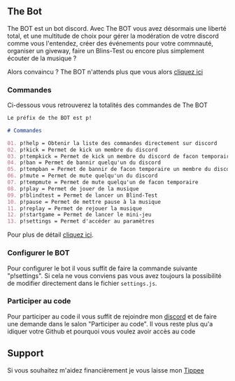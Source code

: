 ## The Bot

The BOT est un bot discord. Avec The BOT vous avez désormais une liberté total, et une multitude de choix pour gérer la modération de votre discord comme vous l'entendez, créer des événements pour votre commnauté, organiser un giveway, faire un Blins-Test ou encore plus simplement écouter de la musique ? 

Alors convaincu ? The BOT n'attends plus que vous alors [cliquez ici](https://google.com/)

### Commandes

Ci-dessous vous retrouverez la totalités des commandes de The BOT

```markdown
Le préfix de the BOT est p!

# Commandes

01. p!help = Obtenir la liste des commandes directement sur discord
02. p!kick = Permet de kick un membre du discord
03. p!tempkick = Permet de kick un membre du discord de facon temporaire
04. p!ban = Permet de bannir quelqu'un du discord
05. p!tempban = Permet de bannir de facon temporaire un membre du discord
06. p!mute = Permet de mute quelqu'un du discord
07. p!tempmute = Permet de mute quelqu'un de facon temporaire
08. p!play = Permet de jouer de la musique
09. p!blindtest = Permet de lancer un Blind-Test
10. p!pause = Permet de mettre pause à la musique
11. p!replay = Permet de rejouer la musique
12. p!startgame = Permet de lancer le mini-jeu
13. p!settings = Permet d'accéder au paramètres
```

Pour plus de détail [cliquez ici](https://guides.github.com/features/mastering-markdown/).

### Configurer le BOT

Pour configurer le bot il vous suffit de faire la commande suivante "p!settings". Si cela ne vous conviens pas vous avez toujours la possibilité de modifier directement dans le fichier `settings.js`.

### Participer au code

Pour participer au code il vous suffit de rejoindre mon [discord](https://docs.github.com/categories/github-pages-basics/) et de faire une demande dans le salon "Participer au code". Il vous reste plus qu'a idiquer votre Github et pourquoi vous voulez avoir accès au code

## Support

Si vous souhaitez m'aidez financièrement je vous laisse mon [Tippee](https://google.com)
